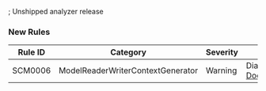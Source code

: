 ﻿; Unshipped analyzer release

### New Rules

Rule ID | Category | Severity | Notes
--------|----------|----------|-------
SCM0006 | ModelReaderWriterContextGenerator | Warning | DiagnosticDescriptors, [Documentation](https://aka.ms/system-clientmodel/diagnostics#scm0006)
